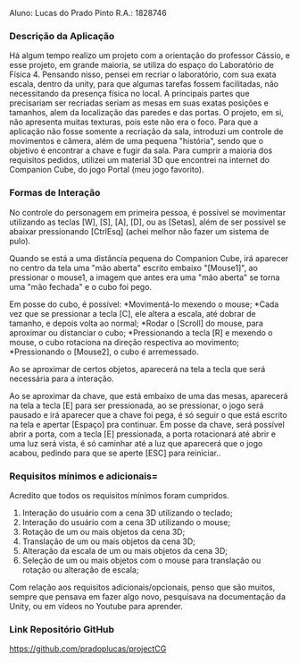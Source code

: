 Aluno: Lucas do Prado Pinto
R.A.: 1828746

### Descrição da Aplicação

Há algum tempo realizo um projeto com a orientação do professor Cássio, e esse projeto, em grande maioria, se utiliza do espaço do Laboratório de Física 4. Pensando nisso, pensei em recriar o laboratório, com sua exata escala, dentro da unity, para que algumas tarefas fossem facilitadas, não necessitando da presença física no local. A principais partes que precisariam ser recriadas seriam as mesas em suas exatas posições e tamanhos, alem da localização das paredes e das portas. O projeto, em si, não apresenta muitas texturas, pois este não era o foco. Para que a aplicação não fosse somente a recriação da sala, introduzi um controle de movimentos e câmera, além de uma pequena "história", sendo que o objetivo é encontrar a chave e fugir da sala. Para cumprir a maioria dos requisitos pedidos, utilizei um material 3D que encontrei na internet do Companion Cube, do jogo Portal (meu jogo favorito).

### Formas de Interação

No controle do personagem em primeira pessoa, é possível se movimentar utilizando as teclas [W], [S], [A], [D], ou as [Setas], além de ser possível se abaixar pressionando [CtrlEsq] (achei melhor não fazer um sistema de pulo). 

Quando se está a uma distância pequena do Companion Cube, irá aparecer no centro da tela uma "mão aberta" escrito embaixo "[Mouse1]", ao pressionar o mouse1, a imagem que antes era uma "mão aberta" se torna uma "mão fechada" e o cubo foi pego. 

Em posse do cubo, é possível:
*Movimentá-lo mexendo o mouse;
*Cada vez que se pressionar a tecla [C], ele altera a escala, até dobrar de tamanho, e depois volta ao normal;
*Rodar o [Scroll] do mouse, para aproximar ou distanciar o cubo;
*Pressionando a tecla [R] e mexendo o mouse, o cubo rotaciona na direção respectiva ao movimento;
*Pressionando o [Mouse2], o cubo é arremessado.

Ao se aproximar de certos objetos, aparecerá na tela a tecla que será necessária para a interação.

Ao se aproximar da chave, que está embaixo de uma das mesas, aparecerá na tela a tecla [E] para ser pressionada, ao se pressionar, o jogo será pausado e irá aparecer que a chave foi pega, é só seguir o que está escrito na tela e apertar [Espaço] pra continuar. Em posse da chave, será possível abrir a porta, com a tecla [E] pressionada, a porta rotacionará até abrir e uma luz será vista, é só caminhar até a luz que aparecerá que o jogo acabou, pedindo para que se aperte [ESC] para reiniciar.. 

### Requisitos mínimos e adicionais=

Acredito que todos os requisitos mínimos foram cumpridos.
1) Interação do usuário com a cena 3D utilizando o teclado;
2) Interação do usuário com a cena 3D utilizando o mouse;
3) Rotação de um ou mais objetos da cena 3D;
4) Translação de um ou mais objetos da cena 3D;
5) Alteração da escala de um ou mais objetos da cena 3D;
6) Seleção de um ou mais objetos com o mouse para translação ou rotação ou alteração de escala;

Com relação aos requisitos adicionais/opcionais, penso que são muitos, sempre que pensava em fazer algo novo, pesquisava na documentação da Unity, ou em vídeos no Youtube para aprender.

### Link Repositório GitHub

https://github.com/pradoplucas/projectCG
